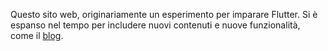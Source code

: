 Questo sito web, originariamente un esperimento per imparare Flutter.
Si è espanso nel tempo per includere nuovi contenuti e nuove funzionalità, come il [blog](https://stefanosiano.github.io/website/posts).